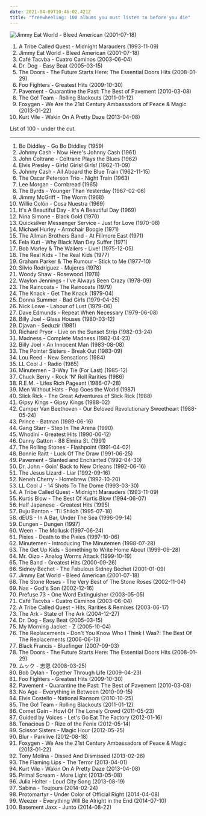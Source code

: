 ```yaml
---
date: 2021-04-09T10:46:02.421Z
title: "freewheeling: 100 albums you must listen to before you die"
---
```

![Jimmy Eat World - Bleed American (2001-07-18)](http://coverartarchive.org/release/d475a4fe-ef67-4bc9-9eef-1f2150964c1d/5572153535-500.jpg "Jimmy Eat World - Bleed American (2001-07-18)")
<ol class="albums">
<li data-cover="http://coverartarchive.org/release/0adceade-cc01-498f-a46f-0121c6802d8c/4969333235-500.jpg" data-tags="hip-hop" role="button">A Tribe Called Quest - Midnight Marauders (1993-11-09)</li>
<li data-cover="http://coverartarchive.org/release/d475a4fe-ef67-4bc9-9eef-1f2150964c1d/5572153535-500.jpg" data-tags="alternative rock, rock, emo" role="button">Jimmy Eat World - Bleed American (2001-07-18)</li>
<li data-cover="http://coverartarchive.org/release/3f7202ed-f84c-4011-8f3a-0ff2857d63f4/6599454390-500.jpg" data-tags="latin, energetic, irreverent, confident, freewheeling, drinking, playful, partying, enigmatic, latin grammy nominated, day driving, alternative latin" role="button">Café Tacvba - Cuatro Caminos (2003-06-04)</li>
<li data-cover="http://coverartarchive.org/release/a9f84dac-2552-482c-a23f-1ff872328b0e/17300509799-500.jpg" data-tags="indie pop, 00s" role="button">Dr. Dog - Easy Beat (2005-03-15)</li>
<li data-cover="http://coverartarchive.org/release/2d4a66b0-c436-4f44-b3d4-29e6e8db8d8c/14954913625-500.jpg" data-tags="rock, hard rock, usa, druggy, album rock, psychedelic, energetic, ominous, passionate, literate, confident, aggressive, menacing, freewheeling, provocative, dramatic, raucous, blues rock, trippy, compilation, 00s, proto-punk, sensual, summery, sexual, nocturnal, brooding, rebellious, the doors, cathartic, rowdy, theatrical, swaggering, angst-ridden, brash, hanging out, bravado, reckless, night driving, am pop, exfandessixties" role="button">The Doors - The Future Starts Here: The Essential Doors Hits (2008-01-29)</li>
<li data-cover="http://coverartarchive.org/release/cd535e76-4821-4738-a1fc-bd835c6ff6bd/1941029803-500.jpg" data-tags="rock, alternative rock" role="button">Foo Fighters - Greatest Hits (2009-10-30)</li>
<li data-cover="https://img.discogs.com/2IIK8qOIU4JM6j4oSC2Fhkfej9s=/fit-in/597x600/filters:strip_icc():format(jpeg):mode_rgb():quality(90)/discogs-images/R-856907-1186603009.jpeg.jpg" data-tags="indie rock, happy, lo-fi, reflective, noise pop, summer, irreverent, organic, freewheeling, wry, sophisticated, warm, drinking, silly, detached, playful, school, summery, rollicking, witty, exuberant, acerbic, humorous, bright, ramshackle, messy, sprawling, hanging out, restrained, sparkling" role="button">Pavement - Quarantine the Past: The Best of Pavement (2010-03-08)</li>
<li data-cover="https://img.discogs.com/lnbpDTN0xZ_UFcLRkuJzqvdVGN8=/fit-in/270x432/filters:strip_icc():format(jpeg):mode_rgb():quality(90)/discogs-images/R-2067295-1262075607.png.jpg" data-tags="indie, indie pop, indie electronic, happy, energetic, cheerful, euphoric, confident, freewheeling, dramatic, raucous, playful, sweet, summery, anthemic, dance party, triumphant, happiness, bombastic, celebratory, exuberant, joyous, carefree, swaggering, lively, tgif, effervescent, hanging out, rambunctious, bravado, reckless, sparkling, pool party, memphis industries, daydreaming, hyper, in vinyl collection" role="button">The Go! Team - Rolling Blackouts (2011-01-12)</li>
<li data-cover="http://coverartarchive.org/release/fed15943-7a2f-4145-b927-d54bfdbb47a3/3077819531-500.jpg" data-tags="indie pop" role="button">Foxygen - We Are the 21st Century Ambassadors of Peace & Magic (2013-01-22)</li>
<li data-cover="http://coverartarchive.org/release/b62e3ec7-d6bb-43c6-8eb8-30d958d109d0/3846880817-500.jpg" data-tags="indie rock, indie, lo-fi, vinyl, matador records" role="button">Kurt Vile - Wakin On A Pretty Daze (2013-04-08)</li>
</ol>
List of 100 - under the cut.
<!-- more -->

_________________

<ol class="albums">
<li data-cover="https://img.discogs.com/BjLFkvcKbmKN7uzLbs-INGz6WTc=/fit-in/300x225/filters:strip_icc():format(jpeg):mode_rgb():quality(90)/discogs-images/R-4289407-1360803432-9649.jpeg.jpg" data-tags="crunchy, confident, freewheeling, raucous, earthy, rock and roll, road trip, playful, dance party, rollicking, celebratory, exuberant, joyous, good times, rowdy, swaggering, boisterous, street-smart, rambunctious, bravado, electric chicago blues, regional blues, rolling stone top 500 album, mmt rs 500" role="button">
Bo Diddley - Go Bo Diddley (1959)
</li>
<li data-cover="http://coverartarchive.org/release/b1d20cf6-fab5-4f68-9875-5a9321a5b810/9184050774-500.jpg" data-tags="country, 60s, country-pop, energetic, confident, freewheeling, bittersweet, earthy, cold, detached, sparse, wistful, rollicking, gritty, carefree, swaggering, lively, ramshackle, brittle, boisterous, rambunctious, traditional country, hungry, 1961 albums" role="button">
Johnny Cash - Now Here's Johnny Cash (1961)
</li>
<li data-cover="http://coverartarchive.org/release/1916e7f2-27aa-4c33-9ef0-a309412ec448/24186609258-500.jpg" data-tags="jazz" role="button">
John Coltrane - Coltrane Plays the Blues (1962)
</li>
<li data-cover="http://coverartarchive.org/release/a60ad2e8-fe3a-441c-8ed0-9769d451631d/9961557816-500.jpg" data-tags="happy, romantic, soundtracks, energetic, summer, passionate, freewheeling, yearning, silly, poignant, playful, relaxation, partying, romance, sun, light, summery, happiness, rollicking, celebratory, sentimental, exuberant, passion, joyous, bright, good times, motivation, swaggering, lively, girls night out, in love, boisterous, brash, hanging out, pool party, vacation, gleeful" role="button">
Elvis Presley - Girls! Girls! Girls! (1962-11-09)
</li>
<li data-cover="https://img.discogs.com/lLStmdp_4OXblpQ9lCeuc_qLSoc=/fit-in/200x197/filters:strip_icc():format(jpeg):mode_rgb():quality(90)/discogs-images/R-1363563-1215533559.jpeg.jpg" data-tags="country" role="button">
Johnny Cash - All Aboard the Blue Train (1962-11-15)
</li>
<li data-cover="http://coverartarchive.org/release/61ffc81b-5ff8-492e-bec2-1efc8de357c6/14455314213-500.jpg" data-tags="jazz" role="button">
The Oscar Peterson Trio - Night Train (1963)
</li>
<li data-cover="http://coverartarchive.org/release/8fa5c438-5611-4cae-8523-057572f0f23b/24779251123-500.jpg" data-tags="jazz" role="button">
Lee Morgan - Cornbread (1965)
</li>
<li data-cover="https://img.discogs.com/n0OCiaGvNsL_RvcL9x0PcQ-ro-4=/fit-in/600x601/filters:strip_icc():format(jpeg):mode_rgb():quality(90)/discogs-images/R-1973113-1439188915-1934.jpeg.jpg" data-tags="psychedelic rock, folk rock, 60s" role="button">
The Byrds - Younger Than Yesterday (1967-02-06)
</li>
<li data-cover="https://img.discogs.com/qj7y1aF13HAWKLZ-EJYwV86JgN8=/fit-in/532x527/filters:strip_icc():format(jpeg):mode_rgb():quality(90)/discogs-images/R-6300662-1415937955-1715.jpeg.jpg" data-tags="jazz organ" role="button">
Jimmy McGriff - The Worm (1968)
</li>
<li data-cover="http://coverartarchive.org/release/2b860635-2bc2-4b6b-ada2-6321ea0ae937/15498663574-500.jpg" data-tags="latin, energetic, summer, passionate, cheerful, organic, confident, aggressive, freewheeling, warm, salsa, tropical, partying, summery, rollicking, celebratory, exuberant, carefree, motivation, lively, tgif, boisterous, sparkling, new york salsa, willie colon, cosa nuestra 1969" role="button">
Willie Colón - Cosa Nuestra (1969)
</li>
<li data-cover="https://img.discogs.com/nFJWJ3tXfKbb_rhqV0pSiTPMtgY=/fit-in/600x604/filters:strip_icc():format(jpeg):mode_rgb():quality(90)/discogs-images/R-839258-1275482207.jpeg.jpg" data-tags="classic rock" role="button">
It's A Beautiful Day - It's A Beautiful Day (1969)
</li>
<li data-cover="http://coverartarchive.org/release/a3e5370f-28e0-488c-b5d1-6f5e2b73ceec/3683681968-500.jpg" data-tags="vocal, jazz, sad, torch songs, vocal jazz, blues, reflective, passionate, melancholy, organic, intense, confident, aggressive, fiery, freewheeling, provocative, uncompromising, dramatic, bittersweet, introspection, intimate, earthy, elegant, standards, yearning, sophisticated, poignant, autumnal, autumn, delicate, brooding, feeling blue, empowerment, gritty, refined, theatrical, difficult, plaintive, austere, ambitious, rca victor, simone, gammarec, dr nina simone, freepurp1e, modern jazz vocals" role="button">
Nina Simone - Black Gold (1970)
</li>
<li data-cover="https://img.discogs.com/ePa9yhhF3FfnZpfLu4HjAZDZl7c=/fit-in/600x613/filters:strip_icc():format(jpeg):mode_rgb():quality(90)/discogs-images/R-2066033-1534056419-5996.jpeg.jpg" data-tags="classic rock, psychedelic, acid rock" role="button">
Quicksilver Messenger Service - Just for Love (1970-08)
</li>
<li data-cover="https://img.discogs.com/TQAThz03NUlqod0hiCz8n183I3Y=/fit-in/600x527/filters:strip_icc():format(jpeg):mode_rgb():quality(90)/discogs-images/R-11907291-1524510312-2932.jpeg.jpg" data-tags="mantric acoustic" role="button">
Michael Hurley - Armchair Boogie (1971)
</li>
<li data-cover="https://img.discogs.com/0zDuTKnrcTP4DZ41g2wyT66hL8s=/fit-in/600x594/filters:strip_icc():format(jpeg):mode_rgb():quality(90)/discogs-images/R-8993834-1552836282-5556.jpeg.jpg" data-tags="classic rock, southern rock, blues, live, rock, 70s" role="button">
The Allman Brothers Band - At Fillmore East (1971)
</li>
<li data-cover="https://img.discogs.com/_gn309p4LJ8Mrg2PhlOnzql0k8U=/fit-in/600x600/filters:strip_icc():format(jpeg):mode_rgb():quality(90)/discogs-images/R-3920101-1373316614-4660.jpeg.jpg" data-tags="revolution, african, passionate, irreverent, organic, fierce, intense, confident, fiery, confrontational, earnest, freewheeling, provocative, hypnotic, raucous, earthy, afro-pop, partying, sensual, sexual, rebellious, celebration, rollicking, celebratory, exuberant, international, empowerment, cathartic, motivation, rowdy, swaggering, afro-beat, west african, maverick, boisterous, housework, fela kuti, mischief, african traditions" role="button">
Fela Kuti - Why Black Man Dey Suffer (1971)
</li>
<li data-cover="http://coverartarchive.org/release/0fa2416d-3813-4639-90d4-c308779b3802/5478169435-500.jpg" data-tags="reggae" role="button">
Bob Marley & The Wailers - Live! (1975-12-05)
</li>
<li data-cover="https://img.discogs.com/9zG8vaAuIJzS6sB9WhErPbwIPOA=/fit-in/600x595/filters:strip_icc():format(jpeg):mode_rgb():quality(90)/discogs-images/R-1081082-1480094319-3225.jpeg.jpg" data-tags="classic rock, punk, power pop, driving, energetic, passionate, intense, aggressive, freewheeling, uncompromising, raucous, uplifting, strong, playful, anthemic, powerful, rebellious, rollicking, passion, joyous, humorous, cathartic, bright, motivation, rowdy, messy, american punk, brash, street-smart, hanging out, rambunctious, bravado, extroverted, tough, iveldie best of 1977" role="button">
The Real Kids - The Real Kids (1977)
</li>
<li data-cover="http://coverartarchive.org/release/ea8f6a06-831e-4eff-b45b-469063e54346/10754327746-500.jpg" data-tags="70s, album rock, new wave, late night, passionate, literate, freewheeling, snide, reflection, raucous, poignant, playful, bitter, pub rock, rollicking, celebratory, acerbic, swaggering, brash, hanging out, iveldie best of 1977, albums owned on vinyl" role="button">
Graham Parker & The Rumour - Stick to Me (1977-10)
</li>
<li data-cover="https://img.discogs.com/bvyPS7RG2V6FpfJTwe1E4tlyfd4=/fit-in/600x582/filters:strip_icc():format(jpeg):mode_rgb():quality(90)/discogs-images/R-9180319-1476184504-7152.jpeg.jpg" data-tags="romantic, latin, summer, passionate, earnest, freewheeling, nueva trova, tropical, playful, nueva cancion, sensual, summery, celebratory, joyous, carefree, hanging out, vacation, cuban traditions, silvio rodriguez y luis eduardo aute, mujeres album" role="button">
Silvio Rodríguez - Mujeres (1978)
</li>
<li data-cover="https://img.discogs.com/DYpRGN5DL_4seBpj_ykqpfQj5PI=/fit-in/600x600/filters:strip_icc():format(jpeg):mode_rgb():quality(90)/discogs-images/R-2490822-1286906704.jpeg.jpg" data-tags="jazz, hard bop, trumpet, woody shaw" role="button">
Woody Shaw - Rosewood (1978)
</li>
<li data-cover="http://coverartarchive.org/release/ddf3f54d-45c4-41fc-84d5-cdb816ab8796/19389411128-500.jpg" data-tags="country, progressive country, freewheeling, outlaw country, drinking, rebellious, rollicking, swaggering, guys night out, bravado, traditional country" role="button">
Waylon Jennings - I've Always Been Crazy (1978-09)
</li>
<li data-cover="https://img.discogs.com/CHsfHD4w-l5RudRnVxBjnOZ_ips=/fit-in/573x598/filters:strip_icc():format(jpeg):mode_rgb():quality(90)/discogs-images/R-380654-1314912314.jpeg.jpg" data-tags="post-punk" role="button">
The Raincoats - The Raincoats (1979)
</li>
<li data-cover="http://coverartarchive.org/release/489e7f56-d73e-3772-9229-c45375da5e5b/7506671171-500.jpg" data-tags="classic rock" role="button">
The Knack - Get The Knack (1979-04)
</li>
<li data-cover="http://coverartarchive.org/release/1fbb654a-e585-4f9c-acc6-97675008c6e7/19879260317-500.jpg" data-tags="disco" role="button">
Donna Summer - Bad Girls (1979-04-25)
</li>
<li data-cover="https://img.discogs.com/PS5M5pse2WQCxnFZExjw0FIMcRk=/fit-in/225x225/filters:strip_icc():format(jpeg):mode_rgb():quality(90)/discogs-images/R-1831976-1329211588.jpeg.jpg" data-tags="new wave" role="button">
Nick Lowe - Labour of Lust (1979-06)
</li>
<li data-cover="http://coverartarchive.org/release/995606a7-3646-43a6-8e5b-0f662d0bffdb/27683792112-500.jpg" data-tags="rockabilly, rock, new wave, blues, energetic, summer, passionate, cheerful, freewheeling, raucous, rock n roll, warm, roots rock, drinking, road trip, partying, library, pub rock, rebellious, rollicking, humorous, rowdy, swaggering, lively, guys night out, hanging out, bravado" role="button">
Dave Edmunds - Repeat When Necessary (1979-06-08)
</li>
<li data-cover="http://coverartarchive.org/release/9a8c88fb-a5c5-47b9-a499-9f1832baf27d/7821199789-500.jpg" data-tags="classic rock" role="button">
Billy Joel - Glass Houses (1980-03-12)
</li>
<li data-cover="http://coverartarchive.org/release/de3e3d60-aaf1-452f-a931-e5afea2f47a0/18468935962-500.jpg" data-tags="happy, latin dance, latin, summer, smooth, mpb, cheerful, confident, earnest, freewheeling, dramatic, complex, samba, playful, relaxation, sunday afternoon, spring, international, brazilian pop, boisterous, hanging out, springlike, picnic, brazilian traditions" role="button">
Djavan - Seduzir (1981)
</li>
<li data-cover="http://coverartarchive.org/release/16e3e24e-28df-4715-9c20-0806d489a1e8/19490167266-500.jpg" data-tags="revolution, angry, irreverent, comedy, confrontational, freewheeling, provocative, bittersweet, earthy, partying, standup comedy, rebellious, exuberant, humorous, rowdy, rofl, outrageous, political comedy, mischief, grammy nominated, blue humor, huggy" role="button">
Richard Pryor - Live on the Sunset Strip (1982-03-24)
</li>
<li data-cover="https://img.discogs.com/QrUfqBdPRG_lJnavue4rHldfAJc=/fit-in/600x598/filters:strip_icc():format(jpeg):mode_rgb():quality(90)/discogs-images/R-3625555-1600930074-5109.jpeg.jpg" data-tags="ska, 80s" role="button">
Madness - Complete Madness (1982-04-23)
</li>
<li data-cover="http://coverartarchive.org/release/bc1be554-7601-3b7e-9cdf-ca98e8e98d0d/9466376999-500.jpg" data-tags="80s, pop, classic rock" role="button">
Billy Joel - An Innocent Man (1983-08-08)
</li>
<li data-cover="https://img.discogs.com/28415784b9210344a4a62ec6cd31adb2d01b3637/images/spacer.gif" data-tags="80s, r&b, post-disco" role="button">
The Pointer Sisters - Break Out (1983-09)
</li>
<li data-cover="https://img.discogs.com/8_LYo8-bFQSMArAH8kORMd0FKvs=/fit-in/600x592/filters:strip_icc():format(jpeg):mode_rgb():quality(90)/discogs-images/R-3878049-1347809324-3770.jpeg.jpg" data-tags="rock, 80s, hard rock, album rock, romantic, passionate, intense, confident, aggressive, freewheeling, cerebral, lou reed, rollicking, witty, brash, street-smart" role="button">
Lou Reed - New Sensations (1984)
</li>
<li data-cover="http://coverartarchive.org/release/9178130b-806b-426a-a8eb-9ca616a340c3/1269384177-500.jpg" data-tags="golden age hip hop, 80s" role="button">
LL Cool J - Radio (1985)
</li>
<li data-cover="http://coverartarchive.org/release/ea1a354a-9d3a-4d4a-bbe7-040c30b71204/16156303173-500.jpg" data-tags="sst" role="button">
Minutemen - 3-Way Tie (For Last) (1985-12)
</li>
<li data-cover="http://coverartarchive.org/release/677b08b3-93ba-43c1-aa67-390c1647fa04/8018278557-500.jpg" data-tags="60s, energetic, summer, literate, oldies, cheerful, irreverent, organic, confident, freewheeling, raucous, 50s, rock n roll, road trip, playful, reunion, chuck, rollicking, celebratory, witty, joyous, humorous, rowdy, swaggering, tgif, boisterous, rambunctious, bravado, icmusick, rockaroundthebunker" role="button">
Chuck Berry - Rock 'N' Roll Rarities (1986)
</li>
<li data-cover="http://coverartarchive.org/release/1f233a68-c3c2-348b-a135-10edc450edf7/25408536436-500.jpg" data-tags="80s, alternative rock" role="button">
R.E.M. - Lifes Rich Pageant (1986-07-28)
</li>
<li data-cover="https://img.discogs.com/d8uMhpcyazcc55VFMWlVnQvG4LE=/fit-in/520x531/filters:strip_icc():format(jpeg):mode_rgb():quality(90)/discogs-images/R-1059195-1201430706.jpeg.jpg" data-tags="80s" role="button">
Men Without Hats - Pop Goes the World (1987)
</li>
<li data-cover="http://coverartarchive.org/release/44eb139f-abd1-4c92-8b2d-29b416c0315b/2179533989-500.jpg" data-tags="golden age hip hop" role="button">
Slick Rick - The Great Adventures of Slick Rick (1988)
</li>
<li data-cover="https://via.placeholder.com/450" data-tags="flamenco" role="button">
Gipsy Kings - Gipsy Kings (1988-02)
</li>
<li data-cover="http://coverartarchive.org/release/3a3d0f74-3487-4976-9093-b6414adc6963/23610245971-500.jpg" data-tags="alternative" role="button">
Camper Van Beethoven - Our Beloved Revolutionary Sweetheart (1988-05-24)
</li>
<li data-cover="http://coverartarchive.org/release/256007d2-4ac6-45ba-8053-e3e497cfd66c/2839903465-500.jpg" data-tags="soundtrack" role="button">
Prince - Batman (1989-06-16)
</li>
<li data-cover="http://coverartarchive.org/release/0e272d73-ed9d-48b0-809c-8c562be52bd7/4416968015-500.jpg" data-tags="hip hop, hip-hop" role="button">
Gang Starr - Step In The Arena (1990)
</li>
<li data-cover="https://img.discogs.com/uVN8iytnTNWlfeqgvdpldiz2954=/fit-in/599x941/filters:strip_icc():format(jpeg):mode_rgb():quality(90)/discogs-images/R-8267521-1458306048-2645.jpeg.jpg" data-tags="hip-hop, rap, gangsta rap" role="button">
Whodini - Greatest Hits (1990-06-12)
</li>
<li data-cover="http://coverartarchive.org/release/6d0511ed-82ad-49b5-93c1-3d551678dd21/26648970255-500.jpg" data-tags="country, guitar, summer, organic, confident, earnest, freewheeling, earthy, drinking, poignant, road trip, playful, partying, sweet, summery, rollicking, contemporary country, bright, theatrical, swaggering, lively, day driving, plaintive, hanging out, neo-traditionalist country, at the beach" role="button">
Danny Gatton - 88 Elmira St. (1991)
</li>
<li data-cover="http://coverartarchive.org/release/886168ed-9fd3-430e-8129-93539907fbaa/4199078719-500.jpg" data-tags="classic rock, the rolling stones" role="button">
The Rolling Stones - Flashpoint (1991-04-02)
</li>
<li data-cover="https://img.discogs.com/IE46vgofJBJwVXqMIKMse8ukcPk=/fit-in/441x444/filters:strip_icc():format(jpeg):mode_rgb():quality(90)/discogs-images/R-4544310-1367922867-1745.jpeg.jpg" data-tags="rock, blues rock, blues" role="button">
Bonnie Raitt - Luck Of The Draw (1991-06-25)
</li>
<li data-cover="http://coverartarchive.org/release/6ab37e32-c5a9-3f35-bf89-5aaf0cad3476/8923091701-500.jpg" data-tags="indie rock" role="button">
Pavement - Slanted and Enchanted (1992-04-30)
</li>
<li data-cover="https://img.discogs.com/mvu9dpumkA8JJ7u-F6sn8OkZyMM=/fit-in/600x600/filters:strip_icc():format(jpeg):mode_rgb():quality(90)/discogs-images/R-8572192-1505239145-8336.jpeg.jpg" data-tags="90s, new orleans" role="button">
Dr. John - Goin' Back to New Orleans (1992-06-16)
</li>
<li data-cover="https://img.discogs.com/SLHJnIYqzB4g_EkBeInR4i_FIPw=/fit-in/599x599/filters:strip_icc():format(jpeg):mode_rgb():quality(90)/discogs-images/R-369572-1145132233.jpeg.jpg" data-tags="noise rock, paranoid, american underground, motivation, energetic, angry, freewheeling, raucous, drinking, detached, manic, harsh, gritty, visceral, brash, rambunctious, hostile" role="button">
The Jesus Lizard - Liar (1992-09-16)
</li>
<li data-cover="http://coverartarchive.org/release/acc80f4d-359a-3ce7-8054-0a7c3624c057/9665098330-500.jpg" data-tags="soul, swedish" role="button">
Neneh Cherry - Homebrew (1992-10-20)
</li>
<li data-cover="https://img.discogs.com/jFnX-tbL2DptpKHa3rpA8o7jV-Q=/fit-in/600x800/filters:strip_icc():format(jpeg):mode_rgb():quality(90)/discogs-images/R-10849315-1505322482-3605.jpeg.jpg" data-tags="rap, ominous, confident, aggressive, freewheeling, playful, east coast rap, celebratory, witty, exuberant, boisterous, brash" role="button">
LL Cool J - 14 Shots To The Dome (1993-03-30)
</li>
<li data-cover="http://coverartarchive.org/release/0adceade-cc01-498f-a46f-0121c6802d8c/4969333235-500.jpg" data-tags="hip-hop" role="button">
A Tribe Called Quest - Midnight Marauders (1993-11-09)
</li>
<li data-cover="https://img.discogs.com/NHmQQFhssYzExKDPuY3HSkEHbF4=/fit-in/468x466/filters:strip_icc():format(jpeg):mode_rgb():quality(90)/discogs-images/R-105549-1414958720-6607.jpeg.jpg" data-tags="rap" role="button">
Kurtis Blow - The Best Of Kurtis Blow (1994-06-07)
</li>
<li data-cover="https://via.placeholder.com/450" data-tags="punk, experimental rock" role="button">
Half Japanese - Greatest Hits (1995)
</li>
<li data-cover="http://coverartarchive.org/release/a9cf01b2-6efe-4353-a47f-7d372c7aa6ce/17871090842-500.jpg" data-tags="reggae" role="button">
Buju Banton - 'Til Shiloh (1995-07-18)
</li>
<li data-cover="http://coverartarchive.org/release/0b822949-270d-45f5-ab9c-10c434d611bc/9494451789-500.jpg" data-tags="90s, rock, belgium" role="button">
dEUS - In A Bar, Under The Sea (1996-09-14)
</li>
<li data-cover="https://img.discogs.com/FYSbKxHmF4d0V614SUBe2PW2VjY=/fit-in/600x591/filters:strip_icc():format(jpeg):mode_rgb():quality(90)/discogs-images/R-1492811-1495115891-4598.mpo.jpg" data-tags="indie rock, dreamy, atmospheric, freewheeling, dramatic, spacey, trippy, road trip, playful, neo-psychedelia, imagination, rollicking, exuberant, visceral, ramshackle, ambitious, svenskprov, nu progg" role="button">
Dungen - Dungen (1997)
</li>
<li data-cover="http://coverartarchive.org/release/8e13940f-65ba-30f5-834d-f3692d21688a/22395044342-500.jpg" data-tags="nautical, alternative" role="button">
Ween - The Mollusk (1997-06-24)
</li>
<li data-cover="http://coverartarchive.org/release/51413ed2-fae9-47f2-9759-b0b98434836c/1156807663-500.jpg" data-tags="alternative rock" role="button">
Pixies - Death to the Pixies (1997-10-06)
</li>
<li data-cover="https://img.discogs.com/vvcfNnAh4S8i17q9gGgMmSlLHa0=/fit-in/600x592/filters:strip_icc():format(jpeg):mode_rgb():quality(90)/discogs-images/R-3356332-1327154572.jpeg.jpg" data-tags="post-punk, hardcore punk, sst" role="button">
Minutemen - Introducing The Minutemen (1998-07-28)
</li>
<li data-cover="http://coverartarchive.org/release/011310b5-57b5-416e-8331-9bc134f6fbc8/3366913620-500.jpg" data-tags="emo" role="button">
The Get Up Kids - Something to Write Home About (1999-09-28)
</li>
<li data-cover="http://coverartarchive.org/release/97d6229b-be51-434b-96d5-53579cf27952/20372962851-500.jpg" data-tags="electronic, electro" role="button">
Mr. Oizo - Analog Worms Attack (1999-10-19)
</li>
<li data-cover="http://coverartarchive.org/release/e84e9dc4-56b0-45ef-9ae1-5b52bd943fa0/13911408803-500.jpg" data-tags="classic rock, rock, folk-rock, country-rock" role="button">
The Band - Greatest Hits (2000-09-26)
</li>
<li data-cover="https://img.discogs.com/PKx-lDSLBmTCVHd3TPZhcN1IUug=/fit-in/225x216/filters:strip_icc():format(jpeg):mode_rgb():quality(90)/discogs-images/R-3861864-1394292719-6581.jpeg.jpg" data-tags="jazz, energetic, passionate, dixieland, confident, freewheeling, bittersweet, uplifting, sophisticated, road trip, partying, new orleans jazz, rollicking, exuberant, motivation, gutsy, saxophone jazz, day driving, boisterous, street-smart, housework, early jazz, jazz instrument, family gatherings" role="button">
Sidney Bechet - The Fabulous Sidney Bechet (2001-01-09)
</li>
<li data-cover="http://coverartarchive.org/release/d475a4fe-ef67-4bc9-9eef-1f2150964c1d/5572153535-500.jpg" data-tags="alternative rock, rock, emo" role="button">
Jimmy Eat World - Bleed American (2001-07-18)
</li>
<li data-cover="https://img.discogs.com/xNhbq7wdrCp41Cli9eWorBoOBUY=/fit-in/600x603/filters:strip_icc():format(jpeg):mode_rgb():quality(90)/discogs-images/R-15694999-1596054295-8929.jpeg.jpg" data-tags="rock" role="button">
The Stone Roses - The Very Best of The Stone Roses (2002-11-04)
</li>
<li data-cover="https://img.discogs.com/e9bP78FudkC0nkWRFNQUy38QDF0=/fit-in/600x602/filters:strip_icc():format(jpeg):mode_rgb():quality(90)/discogs-images/R-328103-1262865321.jpeg.jpg" data-tags="rap" role="button">
Nas - God's Son (2002-12-16)
</li>
<li data-cover="http://coverartarchive.org/release/3e859617-bdd3-4274-b305-431dbe031b54/2563481490-500.jpg" data-tags="electronic" role="button">
Prefuse 73 - One Word Extinguisher (2003-05-05)
</li>
<li data-cover="http://coverartarchive.org/release/3f7202ed-f84c-4011-8f3a-0ff2857d63f4/6599454390-500.jpg" data-tags="latin, energetic, irreverent, confident, freewheeling, drinking, playful, partying, enigmatic, latin grammy nominated, day driving, alternative latin" role="button">
Café Tacvba - Cuatro Caminos (2003-06-04)
</li>
<li data-cover="http://coverartarchive.org/release/351d7a0f-deb0-4c09-93f1-20ecdbab5b3c/20657047967-500.jpg" data-tags="hip-hop, rap" role="button">
A Tribe Called Quest - Hits, Rarities & Remixes (2003-06-17)
</li>
<li data-cover="http://coverartarchive.org/release/fb9e20a0-882d-4971-8a89-e3bf431e8fe2/7969568316-500.jpg" data-tags="glam rock" role="button">
The Ark - State of The Ark (2004-12-27)
</li>
<li data-cover="http://coverartarchive.org/release/a9f84dac-2552-482c-a23f-1ff872328b0e/17300509799-500.jpg" data-tags="indie pop, 00s" role="button">
Dr. Dog - Easy Beat (2005-03-15)
</li>
<li data-cover="https://img.discogs.com/HMwX-vG8imndd3_mYsdVGDNwv_o=/fit-in/500x497/filters:strip_icc():format(jpeg):mode_rgb():quality(90)/discogs-images/R-2463207-1318871638.jpeg.jpg" data-tags="indie, indie rock" role="button">
My Morning Jacket - Z (2005-10-04)
</li>
<li data-cover="http://coverartarchive.org/release/eab06683-0a36-4897-85b4-07e363a6769d/13095340713-500.jpg" data-tags="hard rock, college rock, jangle pop, reflective, melancholy, irreverent, aggressive, freewheeling, wry, bittersweet, intimate, raucous, yearning, sleazy, silly, poignant, american underground, bitter, rebellious, wistful, rollicking, exuberant, rowdy, ramshackle, messy, angst-ridden, brash, rambunctious, reckless, iveldie albums" role="button">
The Replacements - Don't You Know Who I Think I Was?: The Best Of The Replacements (2006-06-13)
</li>
<li data-cover="http://coverartarchive.org/release/06ea2510-c899-40cb-a30b-ea8c6c76678a/12948969271-500.jpg" data-tags="aggressive, freewheeling, raucous, broodje halfom" role="button">
Black Francis - Bluefinger (2007-09-03)
</li>
<li data-cover="http://coverartarchive.org/release/2d4a66b0-c436-4f44-b3d4-29e6e8db8d8c/14954913625-500.jpg" data-tags="rock, hard rock, usa, druggy, album rock, psychedelic, energetic, ominous, passionate, literate, confident, aggressive, menacing, freewheeling, provocative, dramatic, raucous, blues rock, trippy, compilation, 00s, proto-punk, sensual, summery, sexual, nocturnal, brooding, rebellious, the doors, cathartic, rowdy, theatrical, swaggering, angst-ridden, brash, hanging out, bravado, reckless, night driving, am pop, exfandessixties" role="button">
The Doors - The Future Starts Here: The Essential Doors Hits (2008-01-29)
</li>
<li data-cover="https://img.discogs.com/USydrwKp4ZXsS1MwQ4ER9_tEKEw=/fit-in/600x596/filters:strip_icc():format(jpeg):mode_rgb():quality(90)/discogs-images/R-16278016-1606460378-9188.jpeg.jpg" data-tags="heavy metal, rock, japanese, alternative rock, indie rock, hard rock, experimental rock, energetic, alternative metal, asian, confident, aggressive, fiery, freewheeling, dramatic, uplifting, male vocalists, 00s, visual kei, motivation, swaggering, lively, visceral, sprawling, boisterous, guys night out, street-smart, hanging out, rambunctious, alternative indie-rock" role="button">
ムック - 志恩 (2008-03-25)
</li>
<li data-cover="https://img.discogs.com/0p4IeHnrBKzwZbaUP2XNQnSMdbY=/fit-in/300x300/filters:strip_icc():format(jpeg):mode_rgb():quality(90)/discogs-images/R-4328080-1361870851-6165.jpeg.jpg" data-tags="rock, folk, folk rock, 00s" role="button">
Bob Dylan - Together Through Life (2009-04-23)
</li>
<li data-cover="http://coverartarchive.org/release/cd535e76-4821-4738-a1fc-bd835c6ff6bd/1941029803-500.jpg" data-tags="rock, alternative rock" role="button">
Foo Fighters - Greatest Hits (2009-10-30)
</li>
<li data-cover="https://img.discogs.com/2IIK8qOIU4JM6j4oSC2Fhkfej9s=/fit-in/597x600/filters:strip_icc():format(jpeg):mode_rgb():quality(90)/discogs-images/R-856907-1186603009.jpeg.jpg" data-tags="indie rock, happy, lo-fi, reflective, noise pop, summer, irreverent, organic, freewheeling, wry, sophisticated, warm, drinking, silly, detached, playful, school, summery, rollicking, witty, exuberant, acerbic, humorous, bright, ramshackle, messy, sprawling, hanging out, restrained, sparkling" role="button">
Pavement - Quarantine the Past: The Best of Pavement (2010-03-08)
</li>
<li data-cover="http://coverartarchive.org/release/aa29b9f3-4525-3982-9d4b-76c87f37a43b/2868845098-500.jpg" data-tags="noise rock" role="button">
No Age - Everything in Between (2010-09-15)
</li>
<li data-cover="https://img.discogs.com/SN0caef-G2oV9i5EboYnkgJraRU=/fit-in/500x500/filters:strip_icc():format(jpeg):mode_rgb():quality(90)/discogs-images/R-4854510-1377559474-6754.jpeg.jpg" data-tags="rock" role="button">
Elvis Costello - National Ransom (2010-10-25)
</li>
<li data-cover="https://img.discogs.com/lnbpDTN0xZ_UFcLRkuJzqvdVGN8=/fit-in/270x432/filters:strip_icc():format(jpeg):mode_rgb():quality(90)/discogs-images/R-2067295-1262075607.png.jpg" data-tags="indie, indie pop, indie electronic, happy, energetic, cheerful, euphoric, confident, freewheeling, dramatic, raucous, playful, sweet, summery, anthemic, dance party, triumphant, happiness, bombastic, celebratory, exuberant, joyous, carefree, swaggering, lively, tgif, effervescent, hanging out, rambunctious, bravado, reckless, sparkling, pool party, memphis industries, daydreaming, hyper, in vinyl collection" role="button">
The Go! Team - Rolling Blackouts (2011-01-12)
</li>
<li data-cover="https://img.discogs.com/TU1Rc9gc_LCWEaC4yNj8mwj3jCw=/fit-in/306x282/filters:strip_icc():format(jpeg):mode_rgb():quality(90)/discogs-images/R-3096752-1315575183.jpeg.jpg" data-tags="revolution, indie pop, indie rock, energetic, searching, passionate, literate, fierce, intense, confident, fiery, earnest, freewheeling, raucous, yearning, cerebral, sweet, wistful, rollicking, harsh, cathartic, ramshackle, urgent, boisterous, brash, rambunctious, self-conscious, favorito 2011" role="button">
Comet Gain - Howl Of The Lonely Crowd (2011-05-23)
</li>
<li data-cover="http://coverartarchive.org/release/4387579b-c82c-42fc-9c76-17b5b5720dc0/10468261829-500.jpg" data-tags="indie, rock, revolution, indie rock, reflective, passionate, irreverent, confident, fractured, freewheeling, uncompromising, wry, bittersweet, complex, sophisticated, cerebral, imagination, enigmatic, messy, 2012 releases, maverick, ambitious, self-conscious" role="button">
Guided by Voices - Let's Go Eat The Factory (2012-01-16)
</li>
<li data-cover="http://coverartarchive.org/release/f127f560-c021-49e6-992c-be629566f025/948429328-500.jpg" data-tags="rock, hard rock" role="button">
Tenacious D - Rize of the Fenix (2012-05-14)
</li>
<li data-cover="http://coverartarchive.org/release/ed4ef585-6abe-4a3e-a4d3-6206589b3633/28652812232-500.jpg" data-tags="pop" role="button">
Scissor Sisters - Magic Hour (2012-05-25)
</li>
<li data-cover="http://coverartarchive.org/release/3fe92de6-0681-467c-a298-69e4ed636755/6493547356-500.jpg" data-tags="alternative rock, britpop, energetic, reflective, atmospheric, whimsical, summer, literate, melancholy, irreverent, rainy day, freewheeling, wry, bittersweet, reflection, eerie, raucous, complex, live, drinking, precious, poignant, road trip, playful, sunday afternoon, partying, summery, imagination, rollicking, celebratory, witty, exuberant, campy, bright, sarcastic, live album, lively, tgif, boisterous, brash, open road, gleeful, my cd collection, tugs at me heart strings,  alternative,  alternative rock,  british,  pop rock,  male vocalists" role="button">
Blur - Parklive (2012-08-18)
</li>
<li data-cover="http://coverartarchive.org/release/fed15943-7a2f-4145-b927-d54bfdbb47a3/3077819531-500.jpg" data-tags="indie pop" role="button">
Foxygen - We Are the 21st Century Ambassadors of Peace & Magic (2013-01-22)
</li>
<li data-cover="https://img.discogs.com/GBHOMiTuLyKfGORDE2lqjjtJvY8=/fit-in/600x600/filters:strip_icc():format(jpeg):mode_rgb():quality(90)/discogs-images/R-4327813-1557855326-6876.jpeg.jpg" data-tags="indie pop, indie rock, energetic, reflective, noise pop, gentle, confident, freewheeling, raucous, warm, playful, youth, spring, summery, witty, exuberant, disappointment, lively, sprawling, long walk, brash, hanging out, rambunctious, innocent, starry sky" role="button">
Tony Molina - Dissed And Dismissed (2013-02-26)
</li>
<li data-cover="https://img.discogs.com/S26wNV1io5Yx19HkUbg1YwRa9ug=/fit-in/600x600/filters:strip_icc():format(jpeg):mode_rgb():quality(90)/discogs-images/R-6999033-1431357387-8924.jpeg.jpg" data-tags="experimental, neo-psychedelia" role="button">
The Flaming Lips - The Terror (2013-04-01)
</li>
<li data-cover="http://coverartarchive.org/release/b62e3ec7-d6bb-43c6-8eb8-30d958d109d0/3846880817-500.jpg" data-tags="indie rock, indie, lo-fi, vinyl, matador records" role="button">
Kurt Vile - Wakin On A Pretty Daze (2013-04-08)
</li>
<li data-cover="http://coverartarchive.org/release/698ce3c2-e84b-4e85-b60b-1e0cb25969f0/14501283915-500.jpg" data-tags="alternative dance, neo-psychedelia" role="button">
Primal Scream - More Light (2013-05-08)
</li>
<li data-cover="http://coverartarchive.org/release/9d1dc16a-a854-4589-b78b-f008af493aac/4871200031-500.jpg" data-tags="art pop, chamber pop" role="button">
Julia Holter - Loud City Song (2013-08-19)
</li>
<li data-cover="http://coverartarchive.org/release/4132edd3-a3c6-464d-8340-3e8408b8992f/6184766071-500.jpg" data-tags="indie pop, melodic, thoughtful, reflective, whimsical, introspective, organic, confident, freewheeling, intimate, earthy, warm, truth, powerful, music, adventure, imagination, eccentric, celebratory, positive, witty, philosophical, gritty, motivation, visceral, ramshackle, hanging out, spicy, ambitious, spontaneous, animated, everyday life, daydreaming, biographical, agreeable" role="button">
Sabina - Toujours (2014-02-24)
</li>
<li data-cover="http://coverartarchive.org/release/28ea5a8e-a4a3-42bc-abb6-fa0afe7d7fa5/7523917349-500.jpg" data-tags="post-punk" role="button">
Protomartyr - Under Color of Official Right (2014-04-08)
</li>
<li data-cover="http://coverartarchive.org/release/9fff52f3-67b8-46bf-93a6-ad43e285601d/8368597159-500.jpg" data-tags="rock, power pop" role="button">
Weezer - Everything Will Be Alright in the End (2014-07-10)
</li>
<li data-cover="http://coverartarchive.org/release/ba6f8fb6-5394-4160-8a9d-73504c2d3cfa/8169040089-500.jpg" data-tags="electronica, house, progressive house, left-field house" role="button">
Basement Jaxx - Junto (2014-08-22)
</li>
</ol>